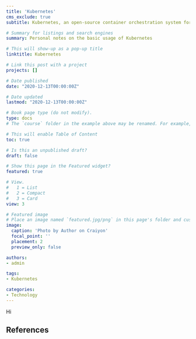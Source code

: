 ```yaml
---
title: 'Kubernetes'
cms_exclude: true
subtitle: Kubernetes, an open-source container orchestration system for automating software deployment, scaling, and management.

# Summary for listings and search engines
summary: Personal notes on the basic usage of Kubernetes

# This will show-up as a pop-up title
linktitle: Kubernetes

# Link this post with a project
projects: []

# Date published
date: "2020-12-13T00:00:00Z"

# Date updated
lastmod: "2020-12-13T00:00:00Z"

# Book page type (do not modify).
type: docs
# The `course` folder in the example above may be renamed. For example, we can rename it to `book` for writing a book, `docs` for software/project documentation, `notes` for creating a notebook, or `tutorials` for creating multi-page “how to” guides.

# This will enable Table of Content
toc: true

# Is this an unpublished draft?
draft: false

# Show this page in the Featured widget?
featured: true

# View.
#   1 = List
#   2 = Compact
#   3 = Card
view: 3

# Featured image
# Place an image named `featured.jpg/png` in this page's folder and customize its options here.
image:
  caption: 'Photo by Author on Craiyon'
  focal_point: ''
  placement: 2
  preview_only: false

authors:
- admin

tags:
- Kubernetes

categories:
- Technology
---
```


Hi


## References

